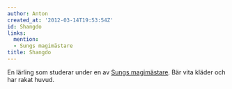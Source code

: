 ```yaml
---
author: Anton
created_at: '2012-03-14T19:53:54Z'
id: Shangdo
links:
  mention:
  - Sungs magimästare
title: Shangdo
---
```


En lärling som studerar under en av [Sungs magimästare]. Bär vita kläder och har rakat huvud.

  [Sungs magimästare]: Sungs_magimästare
